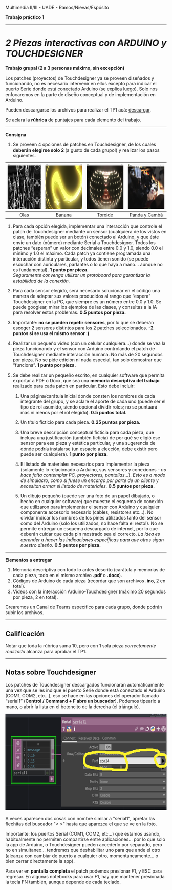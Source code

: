 Multimedia II/III - UADE - Ramos/Nievas/Espósito

**Trabajo práctico 1**

---

# *2 Piezas interactivas con ARDUINO y TOUCHDESIGNER*
**Trabajo grupal (2 a 3 personas máximo, sin excepción)**

Los patches (proyectos) de Touchdesigner ya se proveen diseñados y funcionando, no es necesario intervenir en ellos excepto para indicar el puerto Serie donde está conectado Arduino (se explica luego). Solo nos enfocaremos en la parte de diseño conceptual y de implementación en Arduino.

Pueden descargarse los archivos para realizar el TP1 acá: [descargar](https://github.com/JaoRamos/multimedia-uade-juan/raw/refs/heads/main/TPS/Archivos-TP1.zip).

Se aclara la **rúbrica** de puntajes para cada elemento del trabajo.

---

**Consigna** 

1. Se proveen 4 opciones de patches en Touchdesigner, de los cuales **deberán elegirse solo 2** (a gusto de cada grupo\!) y realizar los pasos siguientes.

| <img src="imgs/olas.png" width="200" height="140"> | <img src="imgs/banana.png" width="200" height="140"> | <img src="imgs/toroide.png" width="200" height="140"> | <img src="imgs/panda.png" width="200" height="140"> |
| :---: | :---: | :---: | :---: |
| [Olas](https://youtu.be/AE75TbHW__I?si=DVa87qp0Tsx6OVu_) | [Banana](https://youtu.be/PD3q_tzNWeg?si=kjKSQKVahAF-d2Ha) | [Toroide](https://youtu.be/y6wEPaHaTio?si=lMxSjsdc5j-rC5rZ) | [Panda y Cambá](https://youtu.be/FYjiVRFY_X4?si=29aptJWjF06tOr6O) |


1. Para cada opción elegida, implementar una interacción que controle el patch de Touchdesigner mediante un sensor (cualquiera de los vistos en clase, también puede ser un botón) conectado al Arduino, y que éste envíe un dato (número) mediante Serial a Touchdesigner. Todos los patches “esperan” un valor con decimales entre 0.0 y 1.0, siendo 0.0 el mínimo y 1.0 el máximo. Cada patch ya contiene programada una interacción distinta y particular, y todos tienen sonido (se puede escuchar con auriculares, parlantes o lo que haya a mano… aunque no es fundamental). **1 punto por pieza.**  
   *Seguramente convenga utilizar un protoboard para garantizar la estabilidad de la conexión.*

2. Para cada sensor elegido, será necesario solucionar en el código una manera de adaptar sus valores producidos al rango que “espera” Touchdesigner en la PC, que siempre es un número entre 0.0 y 1.0. Se puede googlear, mirar los ejemplos de las clases, y consultas a la IA para resolver estos problemas. **0.5 puntos por pieza.**

3. Importante: **no se pueden repetir sensores**, por lo que se deberán escoger 2 sensores distintos para los 2 patches seleccionados. **\-2 puntos si se usa el mismo sensor :(**

4. Realizar un pequeño video (con un celular cualquiera…) donde se vea la pieza funcionando y el sensor con Arduino controlando el patch de Touchdesigner mediante interacción humana. No más de 20 segundos por pieza. No se pide edición ni nada especial, tan solo demostrar que “funciona”. **1 punto por pieza.**

5. Se debe realizar un pequeño escrito, en cualquier software que permita exportar a PDF o Docx, que sea una **memoria descriptiva del trabajo** realizado para cada patch en particular. Esto debe incluir:

   1. Una página/carátula inicial donde consten los nombres de cada integrante del grupo, y se aclare el aporte de cada uno (puede ser el tipo de rol asumido, siendo opcional dividir roles; no se puntuará más ni menos por el rol elegido).  **0.5 puntos total.**

   2. Un título ficticio para cada pieza. **0.25 puntos por pieza.**

   3. Una breve descripción conceptual ficticia para cada pieza, que incluya una justificación (también ficticia) de por qué se eligió ese sensor para esa pieza y estética particular, y una sugerencia de dónde podría instalarse (un espacio a elección, debe existir pero puede ser cualquiera). **1 punto por pieza.**

   4. El listado de materiales necesarios para implementar la pieza (solamente lo relacionado a Arduino, sus sensores y conexiones \- *no hace falta contemplar PC, proyectores, pantallas*…). *Esto es a modo de simulacro, como si fuese un encargo por parte de un cliente y necesitan armar el listado de materiales.* **0.5 puntos por pieza.**

   5. Un dibujo pequeño (puede ser una foto de un papel dibujado, o hecho en cualquier software) que muestre el esquema de conexión que utilizaron para implementar el sensor con Arduino y cualquier componente accesorio necesario (cables, resistores etc…). No olvidar indicar los nombres de los pines utilizados tanto del sensor como del Arduino (solo los utilizados, no hace falta el resto\!). No se permite entregar un esquema descargado de internet, por lo que deberán cuidar que cada pin mostrado sea el correcto. *La idea es aprender a hacer las indicaciones específicas para que otros sigan nuestro diseño.* **0.5 puntos por pieza.**

---

**Elementos a entregar**

1. Memoria descriptiva con todo lo antes descrito (carátula y memorias de cada pieza, todo en el mismo archivo **.pdf** o **.docx**).  
2. Códigos de Arduino de cada pieza (recordar que son archivos **.ino**, 2 en total).  
3. Videos con la interacción Arduino-Touchdesigner (máximo 20 segundos por pieza, 2 en total).

Crearemos un Canal de Teams específico para cada grupo, donde podrán subir los archivos.

---

## Calificación

Notar que toda la rúbrica suma 10, pero con 1 sola pieza *correctamente realizada* alcanza para aprobar el TP1.

---

## Notas sobre Touchdesigner

Los patches de Touchdesigner descargados funcionarán automáticamente una vez que se les indique el puerto Serie donde está conectado el Arduino (COM1, COM2, etc…), eso se hace en las opciones del operador llamado “serial1” (**Control / Command \+ F abre un buscador**). Podemos tipearlo a mano, o abrir la lista en el botoncito de la derecha (el triángulo).

<img src="imgs/serial-td.png" width="600" height="300">

A veces aparecen dos cosas con nombre similar a "serial1", apretar las flechitas del buscador "< >" hasta que aparezca el que se ve en la foto.

Importante: los puertos Serial (COM1, COM2, etc...) que estamos usando, habitualmente no permiten compartirse entre aplicaciones... por lo que solo la app de Arduino, o Touchdesigner pueden accederlo por separado, pero no en simultaneo... tendremos que deshabilitar uno para que ande el otro (alcanza con cambiar de puerto a cualquier otro, momentaneamente... o bien cerrar directamente la app).

Para ver en **pantalla completa** el patch podemos presionar F1, y ESC para regresar. En algunas notebooks para usar F1, hay que mantener presionada la tecla FN también, aunque depende de cada teclado.